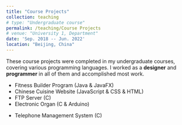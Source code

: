 ```yaml
---
title: "Course Projects"
collection: teaching
# type: "Undergraduate course"
permalink: /teaching/Course Projects
# venue: "University 1, Department"
date: 'Sep. 2018 -- Jun. 2022'
location: "Beijing, China"
---
```


These course projects were completed in my undergraduate courses, covering various programming languages. I worked as a **designer** and **programmer** in all of them and accomplished most work.

* Fitness Builder Program (Java \& JavaFX)
* Chinese Cuisine Website (JavaScript \& CSS \& HTML)
* FTP Server (C)
* Electronic Organ (C \& Arduino)
<!-- ![Electronic Organ]("../assets/projects/electrionic organ.png") -->
* Telephone Management System (C)